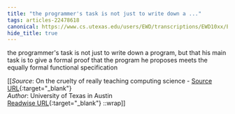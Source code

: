 ```yaml
---
title: "the programmer's task is not just to write down a ..."
tags: articles-22478618
canonical: https://www.cs.utexas.edu/users/EWD/transcriptions/EWD10xx/EWD1036.html#
hide_title: true
---
```


the programmer's task is not just to write down a program, but that his main task is to give a formal proof that the program he proposes meets the equally formal functional specification


[[_Source_: On the cruelty of really teaching computing science - [Source URL](https://www.cs.utexas.edu/users/EWD/transcriptions/EWD10xx/EWD1036.html#){:target="_blank"}<br>
_Author_: University of Texas in Austin<br>
[Readwise URL](https://readwise.io/open/443738468){:target="_blank"}
::wrap]]